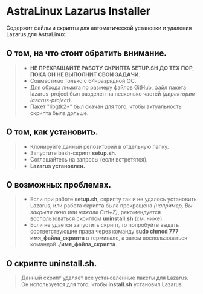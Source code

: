 # AstraLinux Lazarus Installer
Содержит файлы и скрипты для автоматической установки и удаления Lazarus для AstraLinux.

## О том, на что стоит обратить внимание.
> * **НЕ ПРЕКРАЩАЙТЕ РАБОТУ СКРИПТА SETUP.SH ДО ТЕХ ПОР, ПОКА ОН НЕ ВЫПОЛНИТ СВОИ ЗАДАЧИ.** 
> * Совместимо только с 64-разрядной ОС.
> * Для обхода лимита по размеру файлов GitHub, файл пакета lazarus-project был разделен на несколько частей *(директория lazarus-project)*.
> * Пакет "libgtk2*" был скачан для того, чтобы актуальность скрипта была дольше.

## О том, как установить.
> * Клонируйте данный репозиторий в отдельную папку.
> * Запустите bash-скрипт **setup.sh**.
> * Соглашайтесь на запросы (если встретятся). 
> * **Lazarus установлен.**

## О возможных проблемах.
> * Если при работе **setup.sh**, скрипту так и не удалось установить Lazarus, или работа скрипта была прекращена *(например, Вы закрыли окно или нажали Ctrl+Z)*, рекомендуется воспользоваться скриптом **uninstall.sh** (см. ниже).
> * Если не удается запустить скрипт, то попробуйте выдать соответствующие права через команду **sudo chmod 777 имя_файла_скрипта** в терминале, а затем воспользоваться командой **./имя_файла_скрипта**.

## О скрипте uninstall.sh.
> Данный скрипт удаляет все установленные пакеты для Lazarus. Он используется для того, чтобы **install.sh** установил Lazarus.
